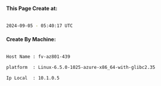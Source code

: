 
   
#### This Page Create at:

```bash

2024-09-05 - 05:40:17 UTC

```

#### Create By Machine:

```bash

Host Name : fv-az801-439

platform  : Linux-6.5.0-1025-azure-x86_64-with-glibc2.35

Ip Local  : 10.1.0.5

```


